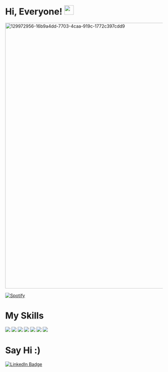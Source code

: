 # Hi, Everyone! <img src="https://raw.githubusercontent.com/MartinHeinz/MartinHeinz/master/wave.gif" width="30px">




<img width="850" alt="129972956-16b9a4dd-7703-4caa-919c-1772c397cdd9" src="https://user-images.githubusercontent.com/60359037/147284125-859f020b-04b9-4534-aa2c-1390863424b7.png">

[![Spotify](http://playlist-ececaliskan.vercel.app/api/spotify?background_color=0d1117&border_color=ffffff)](https://open.spotify.com/user/ece98caliskan)


# My Skills
![](https://img.shields.io/badge/Code-PHP-informational?style=flat&logo=PHP&logoColor=white&color=4AB197)
![](https://img.shields.io/badge/Code-Twig-informational?style=flat&logo=Twig&logoColor=white&color=4AB197)
![](https://img.shields.io/badge/Code-Java-informational?style=flat&logo=Java&logoColor=white&color=4AB197)
![](https://img.shields.io/badge/Code-Dart-informational?style=flat&logo=Dart&logoColor=white&color=4AB197)
![](https://img.shields.io/badge/Code-HTML5-informational?style=flat&logo=HTML5&logoColor=white&color=4AB197)
![](https://img.shields.io/badge/Code-CSS3-informational?style=flat&logo=CSS3&logoColor=white&color=4AB197)
![](https://img.shields.io/badge/Code-JavaScript-informational?style=flat&logo=JavaScript&logoColor=white&color=4AB197)

# Say Hi :)

[![LinkedIn Badge](https://img.shields.io/badge/LinkedIn-Profile-informational?style=flat&logo=linkedin&logoColor=white&color=0D76A8)](https://www.linkedin.com/in/ececaliskan22/)







